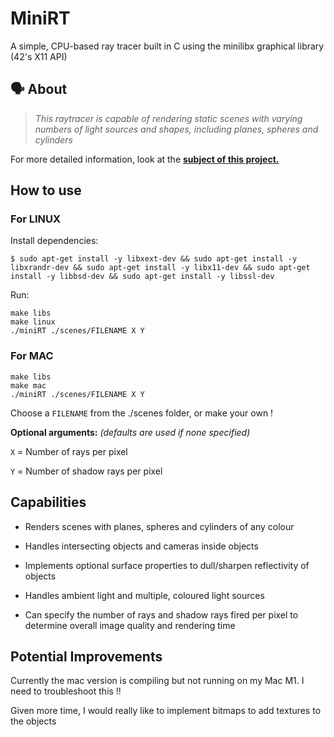 # MiniRT 
A simple, CPU-based ray tracer built in C using the minilibx graphical library (42's X11 API)

## 🗣️ About

> _This raytracer is capable of rendering static scenes with varying numbers of light sources and shapes, including planes, spheres and cylinders_ 

For more detailed information, look at the [**subject of this project.**](https://github.com/edenjamsalem/miniRT/blob/master/subject.pdf)


## How to use

### For LINUX
Install dependencies:
```
$ sudo apt-get install -y libxext-dev && sudo apt-get install -y libxrandr-dev && sudo apt-get install -y libx11-dev && sudo apt-get install -y libbsd-dev && sudo apt-get install -y libssl-dev
```
Run:
```
make libs
make linux
./miniRT ./scenes/FILENAME X Y
```

### For MAC
```
make libs
make mac
./miniRT ./scenes/FILENAME X Y
```

Choose a ``FILENAME`` from the ./scenes folder, or make your own !

**Optional arguments:**
 _(defaults are used if none specified)_

``X`` = Number of rays per pixel

``Y`` = Number of shadow rays per pixel


## Capabilities

- Renders scenes with planes, spheres and cylinders of any colour

- Handles intersecting objects and cameras inside objects

- Implements optional surface properties to dull/sharpen reflectivity of objects

- Handles ambient light and multiple, coloured light sources

- Can specify the number of rays and shadow rays fired per pixel to determine overall image quality and rendering time


## Potential Improvements

Currently the mac version is compiling but not running on my Mac M1. I need to troubleshoot this !!

Given more time, I would really like to implement bitmaps to add textures to the objects